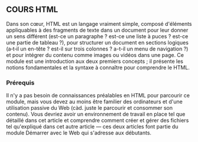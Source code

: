 ## COURS HTML 
Dans son cœur, HTML est un langage vraiment simple, composé d'éléments appliquables à des fragments de texte dans un document pour leur donner un sens différent (est-ce un paragraphe ? est-ce une liste à puces ? est-ce une partie de tableau ?), pour structurer un document en sections logiques (a‑t‑il un en-tête ? est-il sur trois colonnes ? a-t-il un menu de navigation ?) et pour intégrer du contenu comme images ou vidéos dans une page. Ce module est une introduction aux deux premiers concepts ; il présente les notions fondamentales et la syntaxe à connaître pour comprendre le HTML.

### Prérequis
Il n'y a pas besoin de connaissances préalables en HTML pour parcourir ce module, mais vous devez au moins être familier des ordinateurs et d'une utilisation passive du Web (càd. juste le parcourir et consommer son contenu). Vous devriez avoir un environnement de travail en place tel que détaillé dans cet article et comprendre comment créer et gérer des fichiers tel qu'expliqué dans cet autre article — ces deux articles font partie du module Démarrer avec le Web qui s'adresse aux débutants.
